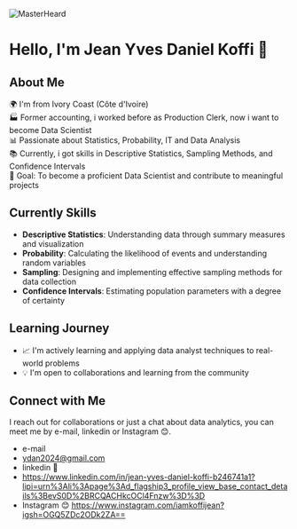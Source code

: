 ![MasterHeard](https://1.bp.blogspot.com/-7A4WynwLsMw/XbBpCXG8fHI/AAAAAAAAMt4/uOa1bpLskYgrwGbllhSu2SDj_Mig8SXJQCLcBGAsYHQ/s1600/2000_600px.gif)
# Hello, I'm Jean Yves Daniel Koffi 👋

## About Me
🌍 I'm from Ivory Coast (Côte d'Ivoire)  
🏭 Former accounting, i worked before as Production Clerk, now i want to become Data Scientist  
📊 Passionate about Statistics, Probability, IT and Data Analysis  
📚 Currently, i got skills in Descriptive Statistics, Sampling Methods, and Confidence Intervals  
🎯 Goal: To become a proficient Data Scientist and contribute to meaningful projects  

## Currently Skills
- **Descriptive Statistics**: Understanding data through summary measures and visualization  
- **Probability**: Calculating the likelihood of events and understanding random variables  
- **Sampling**: Designing and implementing effective sampling methods for data collection  
- **Confidence Intervals**: Estimating population parameters with a degree of certainty  

## Learning Journey
- 📈 I'm actively learning and applying data analyst techniques to real-world problems  
- 💡 I'm open to collaborations and learning from the community  

## Connect with Me
I reach out for collaborations or just a chat about data analytics, you can meet me by e-mail, linkedin or Instagram 😊.
- e-mail
- ydan2024@gmail.com 
- linkedin 💼
- https://www.linkedin.com/in/jean-yves-daniel-koffi-b246741a1?lipi=urn%3Ali%3Apage%3Ad_flagship3_profile_view_base_contact_details%3BevS0D%2BRCQACHkcOCl4Fnzw%3D%3D
- Instagram 😊
https://www.instagram.com/iamkoffijean?igsh=OGQ5ZDc2ODk2ZA==
<!---
IamKOFFI/IamKOFFI is a ✨ special ✨ repository because its `README.md` (this file) appears on your GitHub profile.
You can click the Preview link to take a look at your changes.
--->
